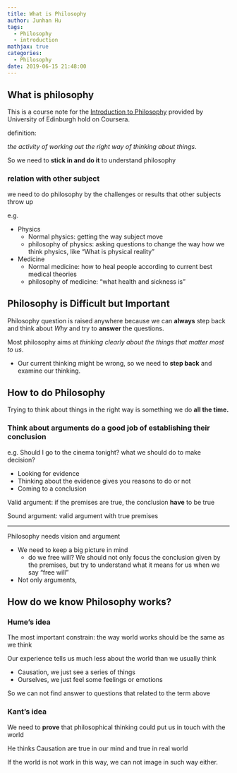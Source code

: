 ```yaml
---
title: What is Philosophy
author: Junhan Hu
tags:
  - Philosophy
  - introduction
mathjax: true
categories:
  - Philosophy
date: 2019-06-15 21:48:00
---
```


## What is philosophy

This is a course note for the [Introduction to Philosophy](https://www.coursera.org/learn/philosophy/home/welcome)  provided by University of Edinburgh hold on Coursera.

definition: 

$the\ activity\ of\ working\ out\ the\ right\ way\ of\ thinking\ about\ things.$

So we need to **stick in and do it** to understand philosophy

<!-- more -->

### relation with other subject

we need to do philosophy by the challenges or results that other subjects throw up

e.g.

* Physics
  * Normal physics: getting the way subject move
  * philosophy of physics: asking questions to change the way how we think physics, like “What is physical reality”
* Medicine
  * Normal medicine: how to heal people according to current best medical theories
  * philosophy of medicine: “what health and sickness is”

## Philosophy is Difficult but Important

Philosophy question is raised anywhere because we can **always** step back and think about $Why$ and try to **answer** the questions.

Most philosophy  aims at *thinking clearly about the things that matter most to us*.

* Our current thinking might be wrong, so we need to **step back**  and examine our thinking.

## How to do Philosophy

Trying to think about things in the right way is something we do **all the time.**

### Think about arguments do a good job of establishing their conclusion

e.g. Should I go to the cinema tonight? what we should do to make decision?

- Looking for evidence
- Thinking about the evidence gives you reasons to do or not
- Coming to a conclusion

Valid argument: if the premises are true, the conclusion **have** to be true

Sound argument: valid argument with true premises

---

Philosophy needs vision and argument

* We need to keep a big picture in mind
  * do we free will? We should not only focus the conclusion given by the premises, but try to understand what it means for us when we say “free will”
* Not only arguments, 

## How do we know Philosophy works?

### Hume’s idea

The most important constrain: the way world works should be the same as we think

Our experience tells us much less about the world than we usually think

* Causation, we just see a series of things
* Ourselves, we just feel some feelings or emotions

So we can not find answer to questions that related to the term above

### Kant’s idea

We need to **prove** that philosophical thinking could put us in touch with the world

He thinks Causation are true in our mind and true in real world

If the world is not work in this way, we can not image in such way either.



